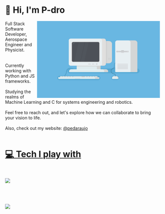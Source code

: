# 🚀 Hi, I'm P-dro
  
<div align=right height="250">
	<img align="right" width="400px" height="250" alt="GIF" src=program.gif/>
</div>
 
<div height="250" align=left>
	Full Stack Software Developer, Aerospace Engineer and Physicist. 
	<br>
	<br>
	<br>
	Currently working with Python and JS frameworks.
	<br>
	<br>
	Studying the realms of Machine Learning and C for systems engineering and robotics.
	<br>
	<br>
</div>
Feel free to reach out, and let's explore how we can collaborate to bring your vision to life.
<br>
<br>
Also, check out my website:
<a href="https://pedaraujo.com/">@pedaraujo
<br>
<br>
	
# 💻 Tech I play with
<br>
<p align="left">
  <a href="https://skillicons.dev">
    <img src="https://skillicons.dev/icons?i=py,react,c,cpp,flask,javascript,html,css,git,docker,mongodb,azure,postman,selenium,matlab" />
  </a>
</p>
<br>
<br>
<br>
<img align="left"  width="350px" src="https://github-readme-stats.vercel.app/api/top-langs/?username=pedAraujo&layout=compact&theme=vision-friendly-dark" /> 
<br><br>

